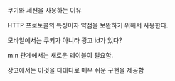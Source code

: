 쿠기와 세션을 사용하는 이유

HTTP 프로토콜의 특징이자 약점을 보완하기 위해서 사용한다.



모바일에서는 쿠키가 아니라 광고 id가 있다?

m:n 관계에서는 새로운 테이블이 필요함.

장고에서는 이것을 다대다로 매우 쉬운 구현을 제공함